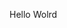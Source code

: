 Hello Wolrd
































































































































































































































































































































































































































































































































































































































































































































































































































































































































































































































































































































































































































































































































































































































































































































































































































































































































































































































































































































































































































































































































































































































































































































































































































































































































































































































































































































































































































































































































































































